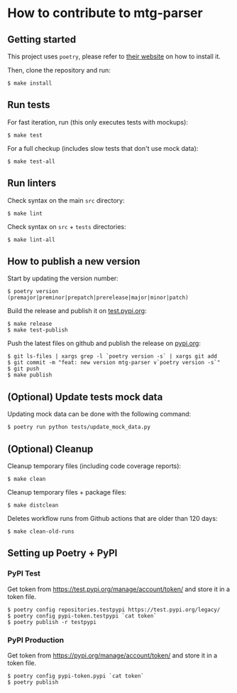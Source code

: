 # How to contribute to mtg-parser


## Getting started

This project uses `poetry`, please refer to [their website](https://python-poetry.org) on how to install it.

Then, clone the repository and run:

```shell
$ make install
```

## Run tests

For fast iteration, run (this only executes tests with mockups):
```shell
$ make test
```

For a full checkup (includes slow tests that don't use mock data):
```shell
$ make test-all
```


## Run linters

Check syntax on the main `src` directory:
```shell
$ make lint
```

Check syntax on `src` + `tests` directories:
```shell
$ make lint-all
```


## How to publish a new version

Start by updating the version number:
```shell
$ poetry version (premajor|preminor|prepatch|prerelease|major|minor|patch)
```

Build the release and publish it on [test.pypi.org](https://test.pypi.org):
```shell
$ make release
$ make test-publish
```

Push the latest files on github and publish the release on [pypi.org](https://pypi.org):
```shell
$ git ls-files | xargs grep -l `poetry version -s` | xargs git add
$ git commit -m "feat: new version mtg-parser v`poetry version -s`"
$ git push
$ make publish
```


## (Optional) Update tests mock data

Updating mock data can be done with the following command:
```shell
$ poetry run python tests/update_mock_data.py
```


## (Optional) Cleanup

Cleanup temporary files (including code coverage reports):
```shell
$ make clean
```

Cleanup temporary files + package files:
```shell
$ make distclean
```

Deletes workflow runs from Github actions that are older than 120 days:
```shell
$ make clean-old-runs
```


## Setting up Poetry + PyPI

### PyPI Test

Get token from https://test.pypi.org/manage/account/token/ and store it in a token file.
```shell
$ poetry config repositories.testpypi https://test.pypi.org/legacy/
$ poetry config pypi-token.testpypi `cat token`
$ poetry publish -r testpypi
```

### PyPI Production

Get token from https://pypi.org/manage/account/token/ and store it in a token file.
```shell
$ poetry config pypi-token.pypi `cat token`
$ poetry publish
```
